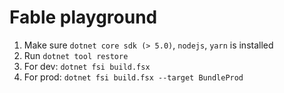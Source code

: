 # Fable playground

1. Make sure `dotnet core sdk (> 5.0)`, `nodejs`, `yarn` is installed 
2. Run `dotnet tool restore`
3. For dev: `dotnet fsi build.fsx`
3. For prod: `dotnet fsi build.fsx --target BundleProd`
